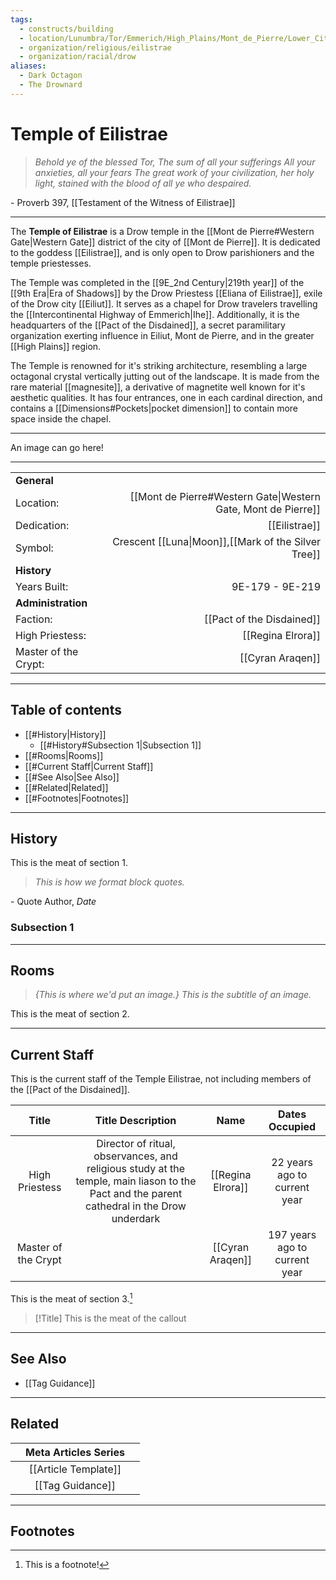 ```yaml
---
tags:
  - constructs/building
  - location/Lunumbra/Tor/Emmerich/High_Plains/Mont_de_Pierre/Lower_City/West_Gate
  - organization/religious/eilistrae
  - organization/racial/drow
aliases:
  - Dark Octagon
  - The Drownard
---
```

# Temple of Eilistrae

>*Behold ye of the blessed Tor,
>The sum of all your sufferings
>All your anxieties, all your fears
>The great work of your civilization,
>her holy light, stained with the blood
>of all ye who despaired.*

\- Proverb 397, [[Testament of the Witness of Eilistrae]]

___

The **Temple of Eilistrae** is a Drow temple in the [[Mont de Pierre#Western Gate|Western Gate]] district of the city of [[Mont de Pierre]]. It is dedicated to the goddess [[Eilistrae]], and is only open to Drow parishioners and the temple priestesses.

The Temple was completed in the [[9E_2nd Century|219th year]] of the [[9th Era|Era of Shadows]] by the Drow Priestess [[Eliana of Eilistrae]], exile of the Drow city [[Eiliut]]. It serves as a chapel for Drow travelers travelling the [[Intercontinental Highway of Emmerich|Ihe]]. Additionally, it is the headquarters of the [[Pact of the Disdained]], a secret paramilitary organization exerting influence in Eiliut, Mont de Pierre, and in the greater [[High Plains]] region.

The Temple is renowned for it's striking architecture, resembling a large octagonal crystal vertically jutting out of the landscape. It is made from the rare material [[magnesite]], a derivative of magnetite well known for it's aesthetic qualities. It has four entrances, one in each cardinal direction, and contains a [[Dimensions#Pockets|pocket dimension]] to contain more space inside the chapel.

___

An image can go here!

___

| | |
|:------|------:|
|**General**||
|Location:| [[Mont de Pierre#Western Gate\|Western Gate, Mont de Pierre]]
|Dedication:|[[Eilistrae]]|
|Symbol:|Crescent [[Luna\|Moon]],[[Mark of the Silver Tree]]|
|**History**| |
|Years Built:|9E-179 - 9E-219|
|**Administration**| |
|Faction:|[[Pact of the Disdained]]|
|High Priestess:|[[Regina Elrora]]|
|Master of the Crypt:|[[Cyran Araqen]]|

___

## Table of contents

- [[#History|History]]
	- [[#History#Subsection 1|Subsection 1]]
- [[#Rooms|Rooms]]
- [[#Current Staff|Current Staff]]
- [[#See Also|See Also]]
- [[#Related|Related]]
- [[#Footnotes|Footnotes]]

___

## History
This is the meat of section 1.
> *This is how we format block quotes.*

\- Quote Author, *Date*

### Subsection 1

___

## Rooms
> *{This is where we'd put an image.}*
> *This is the subtitle of an image.*

This is the meat of section 2.

___

## Current Staff

This is the current staff of the Temple Eilistrae, not including members of the [[Pact of the Disdained]].

|Title|Title Description|Name|Dates Occupied|
|:-:|:-:|:-:|:-:|
|High Priestess|Director of ritual, observances, and religious study at the temple, main liason to the Pact and the parent cathedral in the Drow underdark|[[Regina Elrora]]|22 years ago to current year|
|Master of the Crypt||[[Cyran Araqen]]|197 years ago to current year|


This is the meat of section 3.[^1]
> [!Title]
> This is the meat of the callout

___

## See Also
 - [[Tag Guidance]]

___

## Related

| |Meta Articles Series| |
|-:|:-:|:-|
| |[[Article Template]]| |
| |[[Tag Guidance]]| |

___

## Footnotes

[^1]: This is a footnote!